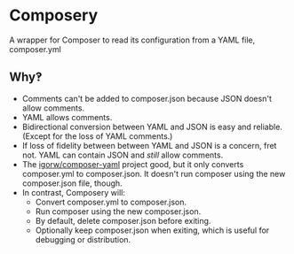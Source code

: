 # Composery
A wrapper for Composer to read its configuration from a YAML file, composer.yml

## Why‽
* Comments can't be added to composer.json because JSON doesn't allow comments.
* YAML allows comments.
* Bidirectional conversion between YAML and JSON is easy and reliable.  (Except for the loss of YAML comments.)
* If loss of fidelity between between YAML and JSON is a concern, fret not.  YAML can contain JSON and _still_ allow comments.
* The [igorw/composer-yaml](https://github.com/igorw/composer-yaml) project good, but it only converts composer.yml to composer.json.  It doesn't run composer using the new composer.json file, though.
* In contrast, Composery will:
  * Convert composer.yml to composer.json.
  * Run composer using the new composer.json.
  * By default, delete composer.json before exiting.
  * Optionally keep composer.json when exiting, which is useful for debugging or distribution.
